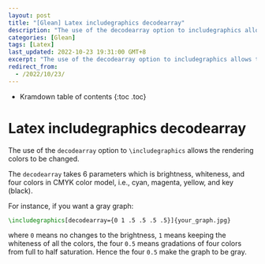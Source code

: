 ```yaml
---
layout: post
title: "[Glean] Latex includegraphics decodearray"
description: "The use of the decodearray option to includegraphics allows the rendering colors to be changed."
categories: [Glean]
tags: [Latex]
last_updated: 2022-10-23 19:31:00 GMT+8
excerpt: "The use of the decodearray option to includegraphics allows the rendering colors to be changed."
redirect_from:
  - /2022/10/23/
---
```


* Kramdown table of contents
{:toc .toc}

# Latex includegraphics decodearray

The use of the `decodearray` option to `\includegraphics` allows the rendering colors to be changed.

The `decodearray` takes 6 parameters which is brightness, whiteness, and four 
colors in CMYK color model, i.e., cyan, magenta, yellow, and key (black). 

For instance, if you want a gray graph:

```latex
\includegraphics[decodearray={0 1 .5 .5 .5 .5}]{your_graph.jpg}
```

where `0` means no changes to the brightness, `1` means keeping the whiteness of all the colors, the four `0.5` means gradations of four colors from full to half saturation. Hence the four `0.5` make the graph to be gray.
